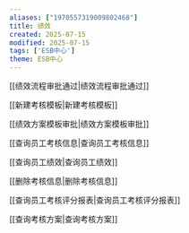 ```yaml
---
aliases: ["1970557319009802468"]
title: 绩效
created: 2025-07-15
modified: 2025-07-15
tags: ['ESB中心']
theme: ESB中心
---
```


[[绩效流程审批通过|绩效流程审批通过]]

[[新建考核模板|新建考核模板]]

[[绩效方案模板审批|绩效方案模板审批]]

[[查询员工考核信息|查询员工考核信息]]

[[查询员工绩效|查询员工绩效]]

[[删除考核信息|删除考核信息]]

[[查询员工考核评分报表|查询员工考核评分报表]]

[[查询考核方案|查询考核方案]]